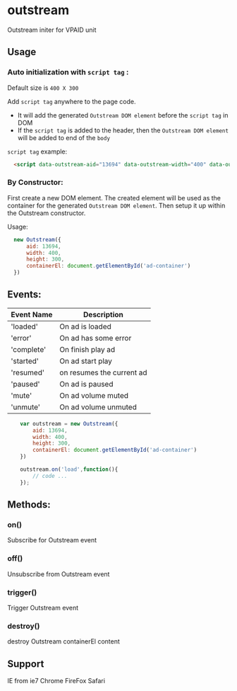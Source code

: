 # outstream
Outstream initer for VPAID unit

## Usage

### Auto initialization with `script tag` :
 Default size is `400 X 300`


 Add `script tag` anywhere to the page code.
 * It will add the generated `Outstream DOM element` before the `script tag` in DOM
 * If the `script tag` is added to the header, then the `Outstream DOM element` will be added to end of the `body`

`script tag` example:
```HTML
  <script data-outstream-aid="13694" data-outstream-width="400" data-outstream-height="300" src="dist/outstream.js"></script>
```

### By Constructor:
  First create a new DOM element. The created element will be used as the container for the generated `Outstream DOM element`. Then setup it up within the Outstream constructor.

 Usage:
```javascript
  new Outstream({
      aid: 13694,
      width: 400,
      height: 300,
      containerEl: document.getElementById('ad-container')
  })
```

## Events:

<md-table-container>
  <table md-table>
    <thead md-head >
      <tr md-row>
        <th md-column> Event Name </th>
        <th md-column> Description </th>
      </tr>
    </thead>
    <tbody md-body>
      <tr md-row >
        <td md-cell> 'loaded' </td>
        <td md-cell> On ad is loaded </td>
      </tr>
      <tr md-row >
        <td md-cell> 'error'</td>
        <td md-cell> On ad has some error</td>
      </tr>
       <tr md-row >
        <td md-cell> 'complete' </td>
        <td md-cell> On finish play ad </td>
      </tr>
      <tr md-row >
        <td md-cell> 'started' </td>
        <td md-cell> On ad start play </td>
      </tr>
       <tr md-row >
        <td md-cell> 'resumed' </td>
        <td md-cell> on resumes the current ad </td>
      </tr>
       <tr md-row >
        <td md-cell> 'paused' </td>
        <td md-cell> On ad is paused </td>
      </tr>
      <tr md-row >
        <td md-cell> 'mute' </td>
        <td md-cell> On ad volume muted </td>
      </tr>
      <tr md-row >
        <td md-cell> 'unmute' </td>
        <td md-cell> On ad volume unmuted </td>
      </tr>
    </tbody>
  </table>
</md-table-container>

```javascript
    var outstream = new Outstream({
        aid: 13694,
        width: 400,
        height: 300,
        containerEl: document.getElementById('ad-container')
    })

    outstream.on('load',function(){
        // code ...
    });
```
## Methods:

### on()
 Subscribe for Outstream event

### off()
 Unsubscribe from Outstream event

### trigger()
 Trigger Outstream event

### destroy()
 destroy Outstream containerEl content

## Support
 IE from ie7
 Chrome
 FireFox
 Safari
